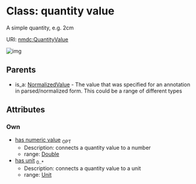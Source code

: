 
# Class: quantity value


A simple quantity, e.g. 2cm

URI: [nmdc:QuantityValue](https://microbiomedata/meta/QuantityValue)

![img](http://yuml.me/diagram/nofunky;dir:TB/class/\[Unit]<has%20unit%200..*-++\[QuantityValue|has_numeric_value:double%20%3F],%20\[NormalizedValue]^-\[QuantityValue])

## Parents

 *  is_a: [NormalizedValue](NormalizedValue.md) - The value that was specified for an annotation in parsed/normalized form. This could be a range of different types

## Attributes


### Own

 * [has numeric value](has_numeric_value.md)  <sub>OPT</sub>
    * Description: connects a quantity value to a number
    * range: [Double](Double.md)
 * [has unit](has_unit.md)  <sub>0..*</sub>
    * Description: connects a quantity value to a unit
    * range: [Unit](Unit.md)
